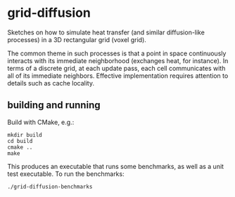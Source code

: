 # grid-diffusion

Sketches on how to simulate heat transfer (and similar diffusion-like
processes) in a 3D rectangular grid (voxel grid).

The common theme in such processes is that a point in space continuously
interacts with its immediate neighborhood (exchanges heat, for instance).
In terms of a discrete grid, at each update pass, each cell communicates with
all of its immediate neighbors.
Effective implementation requires attention to details such as cache locality.

## building and running

Build with CMake, e.g.:

```
mkdir build
cd build
cmake ..
make
```

This produces an executable that runs some benchmarks, as well as a unit test
executable.
To run the benchmarks:

```
./grid-diffusion-benchmarks
```